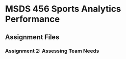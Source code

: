 # MSDS 456 Sports Analytics Performance
## Assignment Files
### Assignment 2: Assessing Team Needs


